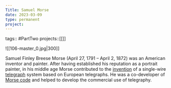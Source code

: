 ```yaml
---
Title: Samuel Morse
date: 2023-03-09
type: permanent
project:
---
```


tags::  #PartTwo 
projects::[[]]

![[106-master_0.jpg|300]]

Samuel Finley Breese Morse (April 27, 1791 – April 2, 1872) was an American inventor and painter. After having established his reputation as a portrait painter, in his middle age Morse contributed to the [invention](https://en.wikipedia.org/wiki/Invention "Invention") of a single-wire [telegraph](https://en.wikipedia.org/wiki/Electrical_telegraph#Morse_System "Electrical telegraph") system based on European telegraphs. He was a co-developer of [Morse code](https://en.wikipedia.org/wiki/Morse_code "Morse code") and helped to develop the commercial use of telegraphy.

